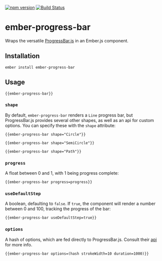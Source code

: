 [![npm version](https://badge.fury.io/js/ember-progress-bar.svg)](https://badge.fury.io/js/ember-progress-bar)
[![Build Status](https://travis-ci.org/null-null-null/ember-progress-bar.svg?branch=master)](https://travis-ci.org/null-null-null/ember-progress-bar)

# ember-progress-bar

Wraps the versatile [ProgressBar.js](https://kimmobrunfeldt.github.io/progressbar.js/) in an Ember.js component.

## Installation

`ember install ember-progress-bar`

## Usage

`{{ember-progress-bar}}`

### `shape`

By default, `ember-progress-bar` renders a `Line` progress bar, but ProgressBar.js provides several other shapes, as well as an api for custom options. You can specify these with the `shape` attribute:

`{{ember-progress-bar shape="Circle"}}`

`{{ember-progress-bar shape="SemiCircle"}}`

`{{ember-progress-bar shape="Path"}}`

### `progress`

A float between 0 and 1, with 1 being progress complete:

`{{ember-progress-bar progress=progress}}`

### `useDefaultStep`

A boolean, defaulting to `false`. If `true`, the component will render a number between 0 and 100, tracking the progress of the bar:

`{{ember-progress-bar useDefaultStep=true}}`

### `options`

A hash of options, which are fed directly to ProgressBar.js. Consult their [api](http://progressbarjs.readthedocs.io/en/latest/api/shape/#new-shapecontainer-options) for more info.

`{{ember-progress-bar options=(hash strokeWidth=10 duration=1000)}}`
